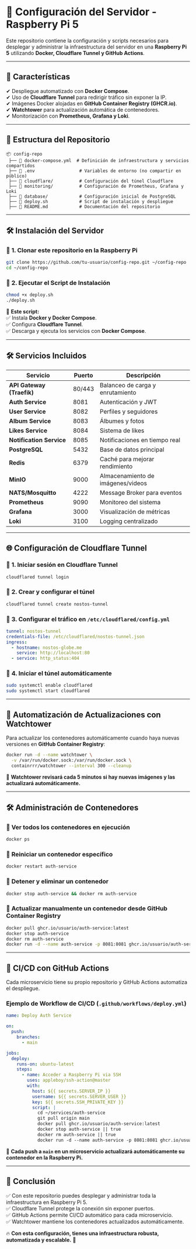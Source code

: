 # 📌 Configuración del Servidor - Raspberry Pi 5

Este repositorio contiene la configuración y scripts necesarios para desplegar y administrar la infraestructura del servidor en una **Raspberry Pi 5** utilizando **Docker, Cloudflare Tunnel y GitHub Actions**.

---

## 🚀 **Características**
✔ Despliegue automatizado con **Docker Compose**.  
✔ Uso de **Cloudflare Tunnel** para redirigir tráfico sin exponer la IP.  
✔ Imágenes Docker alojadas en **GitHub Container Registry (GHCR.io)**.  
✔ **Watchtower** para actualización automática de contenedores.  
✔ Monitorización con **Prometheus, Grafana y Loki**.  

---

## 📂 **Estructura del Repositorio**
```
📦 config-repo
 ├── 📄 docker-compose.yml  # Definición de infraestructura y servicios compartidos
 ├── 📄 .env                 # Variables de entorno (no compartir en público)
 ├── 📂 cloudflare/          # Configuración del túnel Cloudflare
 ├── 📂 monitoring/          # Configuración de Prometheus, Grafana y Loki
 ├── 📂 database/            # Configuración inicial de PostgreSQL
 ├── 📄 deploy.sh            # Script de instalación y despliegue
 ├── 📄 README.md            # Documentación del repositorio
```

---

## 🛠️ **Instalación del Servidor**
### 🔹 **1. Clonar este repositorio en la Raspberry Pi**
```bash
git clone https://github.com/tu-usuario/config-repo.git ~/config-repo
cd ~/config-repo
```

### 🔹 **2. Ejecutar el Script de Instalación**
```bash
chmod +x deploy.sh
./deploy.sh
```
📌 **Este script:**  
✅ Instala **Docker y Docker Compose**.  
✅ Configura **Cloudflare Tunnel**.  
✅ Descarga y ejecuta los servicios con **Docker Compose**.  

---

## 🛠️ **Servicios Incluidos**
| **Servicio**           | **Puerto** | **Descripción** |
|----------------------|-----------|----------------|
| **API Gateway (Traefik)** | 80/443 | Balanceo de carga y enrutamiento |
| **Auth Service** | 8081 | Autenticación y JWT |
| **User Service** | 8082 | Perfiles y seguidores |
| **Album Service** | 8083 | Álbumes y fotos |
| **Likes Service** | 8084 | Sistema de likes |
| **Notification Service** | 8085 | Notificaciones en tiempo real |
| **PostgreSQL** | 5432 | Base de datos principal |
| **Redis** | 6379 | Caché para mejorar rendimiento |
| **MinIO** | 9000 | Almacenamiento de imágenes/videos |
| **NATS/Mosquitto** | 4222 | Message Broker para eventos |
| **Prometheus** | 9090 | Monitoreo del sistema |
| **Grafana** | 3000 | Visualización de métricas |
| **Loki** | 3100 | Logging centralizado |

---

## 🌐 **Configuración de Cloudflare Tunnel**
### 🔹 **1. Iniciar sesión en Cloudflare Tunnel**
```bash
cloudflared tunnel login
```
### 🔹 **2. Crear y configurar el túnel**
```bash
cloudflared tunnel create nostos-tunnel
```
### 🔹 **3. Configurar el tráfico en `/etc/cloudflared/config.yml`**
```yaml
tunnel: nostos-tunnel
credentials-file: /etc/cloudflared/nostos-tunnel.json
ingress:
  - hostname: nostos-globe.me
    service: http://localhost:80
  - service: http_status:404
```
### 🔹 **4. Iniciar el túnel automáticamente**
```bash
sudo systemctl enable cloudflared
sudo systemctl start cloudflared
```

---

## 🔄 **Automatización de Actualizaciones con Watchtower**
Para actualizar los contenedores automáticamente cuando haya nuevas versiones en **GitHub Container Registry**:
```bash
docker run -d --name watchtower \
  -v /var/run/docker.sock:/var/run/docker.sock \
  containrrr/watchtower --interval 300 --cleanup
```
📌 **Watchtower revisará cada 5 minutos si hay nuevas imágenes y las actualizará automáticamente.**

---

## 🛠️ **Administración de Contenedores**
### 📌 **Ver todos los contenedores en ejecución**
```bash
docker ps
```
### 📌 **Reiniciar un contenedor específico**
```bash
docker restart auth-service
```
### 📌 **Detener y eliminar un contenedor**
```bash
docker stop auth-service && docker rm auth-service
```
### 📌 **Actualizar manualmente un contenedor desde GitHub Container Registry**
```bash
docker pull ghcr.io/usuario/auth-service:latest
docker stop auth-service
docker rm auth-service
docker run -d --name auth-service -p 8081:8081 ghcr.io/usuario/auth-service:latest
```

---

## 📌 **CI/CD con GitHub Actions**
Cada microservicio tiene su propio repositorio y GitHub Actions automatiza el despliegue.
### **Ejemplo de Workflow de CI/CD (`.github/workflows/deploy.yml`)**
```yaml
name: Deploy Auth Service

on:
  push:
    branches:
      - main

jobs:
  deploy:
    runs-on: ubuntu-latest
    steps:
      - name: Acceder a Raspberry Pi via SSH
        uses: appleboy/ssh-action@master
        with:
          host: ${{ secrets.SERVER_IP }}
          username: ${{ secrets.SERVER_USER }}
          key: ${{ secrets.SSH_PRIVATE_KEY }}
          script: |
            cd ~/services/auth-service
            git pull origin main
            docker pull ghcr.io/usuario/auth-service:latest
            docker stop auth-service || true
            docker rm auth-service || true
            docker run -d --name auth-service -p 8081:8081 ghcr.io/usuario/auth-service:latest
```
📌 **Cada push a `main` en un microservicio actualizará automáticamente su contenedor en la Raspberry Pi.**

---

## 🚀 **Conclusión**
✅ Con este repositorio puedes desplegar y administrar toda la infraestructura en Raspberry Pi 5.  
✅ Cloudflare Tunnel protege la conexión sin exponer puertos.  
✅ GitHub Actions permite CI/CD automático para cada microservicio.  
✅ Watchtower mantiene los contenedores actualizados automáticamente.  

🔥 **Con esta configuración, tienes una infraestructura robusta, automatizada y escalable.** 🚀

